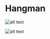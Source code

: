 # Hangman

![alt text](https://github.com/proman3419/Programming-Challenges-v1.4/Screenshots/08_1.PNG)

![alt text](https://github.com/proman3419/Programming-Challenges-v1.4/Screenshots/08_2.PNG)
